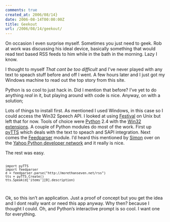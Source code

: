 ```yaml
---
comments: true
created_at: 2006/08/14}
date: 2006-08-14T00:00:00Z
title: Geekout
url: /2006/08/14/geekout/
---
```


<p>
On occasion I even surprise myself. Sometimes you just need to geek. Rob at work was discussing his ideal device, basically something that would read text based RSS feeds to him while in the bath in the morning. Lazy I know.

</p>
<p>
I thought to myself <em>That cant be too difficult</em> and I’ve never played with any text to speach stuff before and off I went. A few hours later and I just got my Windows machine to read out the top story from this site.

</p>
<p>
Python is so cool to just hack in. Did I mention that before? I’ve yet to do anything <em>real</em> in it, but playing around with code is nice. Anyway, on with a solution;

</p>
<p>
Lots of things to install first. As mentioned I used Windows, in this case so I could access the Win32 Speech API. I looked at using <a href="http://www.cstr.ed.ac.uk/projects/festival/">Festival</a> on Unix but left that for now. Tools of choice were <a href="http://python.org">Python</a> 2.4 with the <a href="http://sourceforge.net/projects/pywin32/">Win32 extensions</a>. A couple of Python modules do most of the work. First up <a href="http://sourceforge.net/projects/uncassist">pyTTS</a> which deals with the text to speach and SAPI integration. Next comes the <a href="http://feedparser.org/">Feedparser</a> module. I’d heard this mentioned by <a href="http://simon.incutio.com/archive/2006/08/08/ydn">Simon</a> over on the <a href="http://developer.yahoo.com/python/python-rss.html">Yahoo Python developer network</a> and it really is nice.

</p>
<p>
The rest was easy.<code>

    import pyTTS
    import feedparser
    d = feedparser.parse("http://morethanseven.net/rss")
    tts = pyTTS.Create()
    tts.Speak(d['items'][0].description)

</code>

</p>
<p>
Ok, so this isn’t an application. Just a proof of concept but you get the idea and I dont really want or need this app anyway. Why then? because I thought I could. Oh, and Python’s interactive prompt is so cool. I want one for everything.

</p>
